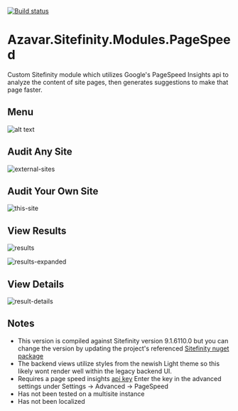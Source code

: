 [![Build status](https://ci.appveyor.com/api/projects/status/co4052awy3vd8l7q?svg=true)](https://ci.appveyor.com/project/azavar/azavar-sitefinity-modules-pagespeed)

# Azavar.Sitefinity.Modules.PageSpeed
Custom Sitefinity module which utilizes Google's PageSpeed Insights api to analyze the content of site pages, then generates suggestions to make that page faster.

## Menu
![alt text][menu]

## Audit Any Site 

![external-sites]

## Audit Your Own Site

![this-site]

## View Results

![results]

![results-expanded]

## View Details

![result-details]

## Notes

- This version is compiled against Sitefinity version 9.1.6110.0 but you can change the version by updating the project's referenced [Sitefinity nuget package](http://nuget.sitefinity.com/#/home)
- The backend views utilize styles from the newish Light theme so this likely wont render well within the legacy backend UI.
- Requires a page speed insights [api key](https://developers.google.com/speed/docs/insights/v2/first-app) Enter the key in the advanced settings under Settings -> Advanced -> PageSpeed
- Has not been tested on a multisite instance
- Has not been localized


[menu]: https://s3.us-east-2.amazonaws.com/page-speed-module-github-images/menu-resize.png "Menu"
[external-sites]: https://s3.us-east-2.amazonaws.com/page-speed-module-github-images/external-resize.png 
[this-site]: https://s3.us-east-2.amazonaws.com/page-speed-module-github-images/this-site-resize.png
[results]: https://s3.us-east-2.amazonaws.com/page-speed-module-github-images/results.png
[results-expanded]: https://s3.us-east-2.amazonaws.com/page-speed-module-github-images/results-expanded.png
[result-details]: https://s3.us-east-2.amazonaws.com/page-speed-module-github-images/results-details.png

